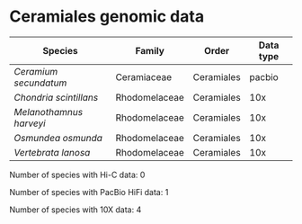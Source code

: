 # Ceramiales genomic data

| Species | Family | Order | Data type |
| -- | --- | --- | --- |
| *Ceramium secundatum* | Ceramiaceae | Ceramiales | pacbio |
| *Chondria scintillans* | Rhodomelaceae | Ceramiales | 10x |
| *Melanothamnus harveyi* | Rhodomelaceae | Ceramiales | 10x |
| *Osmundea osmunda* | Rhodomelaceae | Ceramiales | 10x |
| *Vertebrata lanosa* | Rhodomelaceae | Ceramiales | 10x |

Number of species with Hi-C data: 0

Number of species with PacBio HiFi data: 1

Number of species with 10X data: 4
